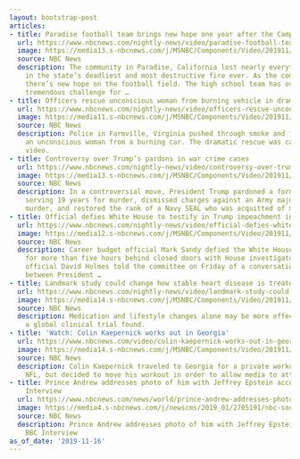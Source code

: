 ```yaml
---
layout: bootstrap-post
articles:
- title: Paradise football team brings new hope one year after the Camp Fire
  url: https://www.nbcnews.com/nightly-news/video/paradise-football-team-brings-new-hope-one-year-after-the-camp-fire-73595461975
  image: https://media13.s-nbcnews.com/j/MSNBC/Components/Video/201911/nn_spa_paradise_football_miracle_season_191116_1920x1080.nbcnews-fp-1200-630.jpg
  source: NBC News
  description: The community in Paradise, California lost nearly everything last year
    in the state’s deadliest and most destructive fire ever. As the community rebuilds,
    there’s new hope on the football field. The high school team has overcome that
    tremendous challenge for …
- title: Officers rescue unconscious woman from burning vehicle in dramatic video
  url: https://www.nbcnews.com/nightly-news/video/officers-rescue-unconscious-woman-from-burning-vehicle-in-dramatic-video-73595461951
  image: https://media11.s-nbcnews.com/j/MSNBC/Components/Video/201911/nn_kpa_burning_car_rescue_191116_1920x1080.nbcnews-fp-1200-630.jpg
  source: NBC News
  description: Police in Farmville, Virginia pushed through smoke and flames to save
    an unconscious woman from a burning car. The dramatic rescue was captured on bodycam
    video.
- title: Controversy over Trump’s pardons in war crime cases
  url: https://www.nbcnews.com/nightly-news/video/controversy-over-trump-s-pardons-in-war-crime-cases-73596997564
  image: https://media13.s-nbcnews.com/j/MSNBC/Components/Video/201911/nn_mvi_military_service_members_clemency_191116_1573949372903.nbcnews-fp-1200-630.jpg
  source: NBC News
  description: In a controversial move, President Trump pardoned a former Army Lieutenant
    serving 19 years for murder, dismissed charges against an Army major accused of
    murder, and restored the rank of a Navy SEAL who was acquitted of murder.
- title: Official defies White House to testify in Trump impeachment inquiry
  url: https://www.nbcnews.com/nightly-news/video/official-defies-white-house-to-testify-in-trump-impeachment-inquiry-73596485976
  image: https://media12.s-nbcnews.com/j/MSNBC/Components/Video/201911/nn_gha_impechment_inquiry_latest_191116_1920x1080.nbcnews-fp-1200-630.jpg
  source: NBC News
  description: Career budget official Mark Sandy defied the White House and testified
    for more than five hours behind closed doors with House investigators. State Department
    official David Holmes told the committee on Friday of a conversation he overheard
    between President …
- title: Landmark study could change how stable heart disease is treated
  url: https://www.nbcnews.com/nightly-news/video/landmark-study-could-change-how-stable-heart-disease-is-treated-73595461930
  image: https://media14.s-nbcnews.com/j/MSNBC/Components/Video/201911/nn_jto_new_heart_study_191116_1920x1080.nbcnews-fp-1200-630.jpg
  source: NBC News
  description: Medication and lifestyle changes alone may be more effective than surgery,
    a global clinical trial found.
- title: 'Watch: Colin Kaepernick works out in Georgia'
  url: https://www.nbcnews.com/video/colin-kaepernick-works-out-in-georgia-73595461892
  image: https://media14.s-nbcnews.com/j/MSNBC/Components/Video/201911/kap_throwing.nbcnews-fp-1200-630.jpg
  source: NBC News
  description: Colin Kaepernick traveled to Georgia for a private workout with the
    NFL, but decided to move his workout in order to allow media to attend.
- title: Prince Andrew addresses photo of him with Jeffrey Epstein accuser in BBC
    Interview
  url: https://www.nbcnews.com/news/world/prince-andrew-addresses-photo-him-jeffrey-epstein-accuser-bbc-interview-n1084216
  image: https://media4.s-nbcnews.com/j/newscms/2019_01/2705191/nbc-social-default_b6fa4fef0d31ca7e8bc7ff6d117ca9f4.nbcnews-fp-1200-630.png
  source: NBC News
  description: Prince Andrew addresses photo of him with Jeffrey Epstein accuser in
    BBC Interview
as_of_date: '2019-11-16'
---
```


